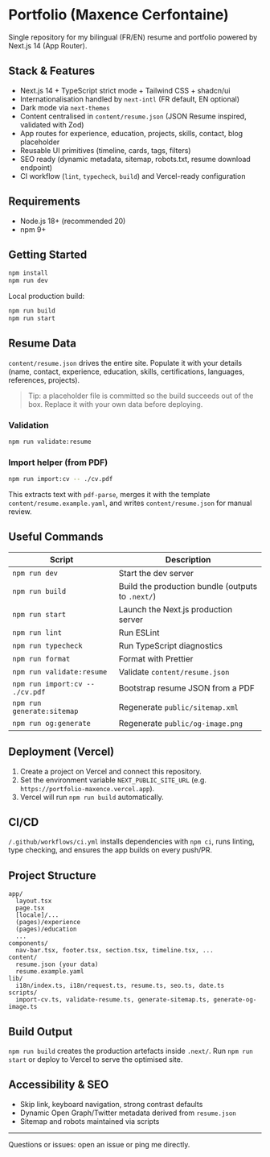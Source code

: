 ﻿# Portfolio (Maxence Cerfontaine)

Single repository for my bilingual (FR/EN) resume and portfolio powered by Next.js 14 (App Router).

## Stack & Features

- Next.js 14 + TypeScript strict mode + Tailwind CSS + shadcn/ui
- Internationalisation handled by `next-intl` (FR default, EN optional)
- Dark mode via `next-themes`
- Content centralised in `content/resume.json` (JSON Resume inspired, validated with Zod)
- App routes for experience, education, projects, skills, contact, blog placeholder
- Reusable UI primitives (timeline, cards, tags, filters)
- SEO ready (dynamic metadata, sitemap, robots.txt, resume download endpoint)
- CI workflow (`lint`, `typecheck`, `build`) and Vercel-ready configuration

## Requirements

- Node.js 18+ (recommended 20)
- npm 9+

## Getting Started

```bash
npm install
npm run dev
```

Local production build:

```bash
npm run build
npm run start
```

## Resume Data

`content/resume.json` drives the entire site. Populate it with your details (name, contact, experience, education, skills, certifications, languages, references, projects).

> Tip: a placeholder file is committed so the build succeeds out of the box. Replace it with your own data before deploying.

### Validation

```bash
npm run validate:resume
```

### Import helper (from PDF)

```bash
npm run import:cv -- ./cv.pdf
```

This extracts text with `pdf-parse`, merges it with the template `content/resume.example.yaml`, and writes `content/resume.json` for manual review.

## Useful Commands

| Script | Description |
| ------ | ----------- |
| `npm run dev` | Start the dev server |
| `npm run build` | Build the production bundle (outputs to `.next/`) |
| `npm run start` | Launch the Next.js production server |
| `npm run lint` | Run ESLint |
| `npm run typecheck` | Run TypeScript diagnostics |
| `npm run format` | Format with Prettier |
| `npm run validate:resume` | Validate `content/resume.json` |
| `npm run import:cv -- ./cv.pdf` | Bootstrap resume JSON from a PDF |
| `npm run generate:sitemap` | Regenerate `public/sitemap.xml` |
| `npm run og:generate` | Regenerate `public/og-image.png` |

## Deployment (Vercel)

1. Create a project on Vercel and connect this repository.
2. Set the environment variable `NEXT_PUBLIC_SITE_URL` (e.g. `https://portfolio-maxence.vercel.app`).
3. Vercel will run `npm run build` automatically.

## CI/CD

`/.github/workflows/ci.yml` installs dependencies with `npm ci`, runs linting, type checking, and ensures the app builds on every push/PR.

## Project Structure

```
app/
  layout.tsx
  page.tsx
  [locale]/...
  (pages)/experience
  (pages)/education
  ...
components/
  nav-bar.tsx, footer.tsx, section.tsx, timeline.tsx, ...
content/
  resume.json (your data)
  resume.example.yaml
lib/
  i18n/index.ts, i18n/request.ts, resume.ts, seo.ts, date.ts
scripts/
  import-cv.ts, validate-resume.ts, generate-sitemap.ts, generate-og-image.ts
```

## Build Output

`npm run build` creates the production artefacts inside `.next/`. Run `npm run start` or deploy to Vercel to serve the optimised site.

## Accessibility & SEO

- Skip link, keyboard navigation, strong contrast defaults
- Dynamic Open Graph/Twitter metadata derived from `resume.json`
- Sitemap and robots maintained via scripts

---

Questions or issues: open an issue or ping me directly.
